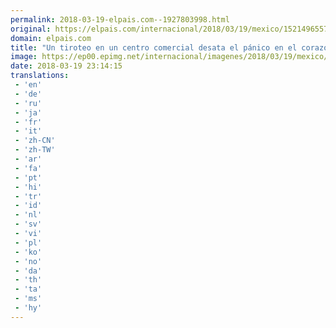 ```yaml
---
permalink: 2018-03-19-elpais.com--1927803998.html
original: https://elpais.com/internacional/2018/03/19/mexico/1521496557_988416.html#?ref=rss&format=simple&link=link
domain: elpais.com
title: "Un tiroteo en un centro comercial desata el pánico en el corazón de la Ciudad de México"
image: https://ep00.epimg.net/internacional/imagenes/2018/03/19/mexico/1521496557_988416_1521497997_rrss_normal.jpg
date: 2018-03-19 23:14:15
translations: 
 - 'en'
 - 'de'
 - 'ru'
 - 'ja'
 - 'fr'
 - 'it'
 - 'zh-CN'
 - 'zh-TW'
 - 'ar'
 - 'fa'
 - 'pt'
 - 'hi'
 - 'tr'
 - 'id'
 - 'nl'
 - 'sv'
 - 'vi'
 - 'pl'
 - 'ko'
 - 'no'
 - 'da'
 - 'th'
 - 'ta'
 - 'ms'
 - 'hy'
---
```


